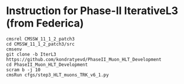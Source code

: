 # Instruction for Phase-II IterativeL3 (from Federica)
```
cmsrel CMSSW_11_1_2_patch3
cd CMSSW_11_1_2_patch3/src
cmsenv
git clone -b IterL3 https://github.com/kondratyevd/PhaseII_Muon_HLT_Development
cd PhaseII_Muon_HLT_Development
scram b -j 10
cmsRun cfgs/step3_HLT_muons_TRK_v6_1.py
```
